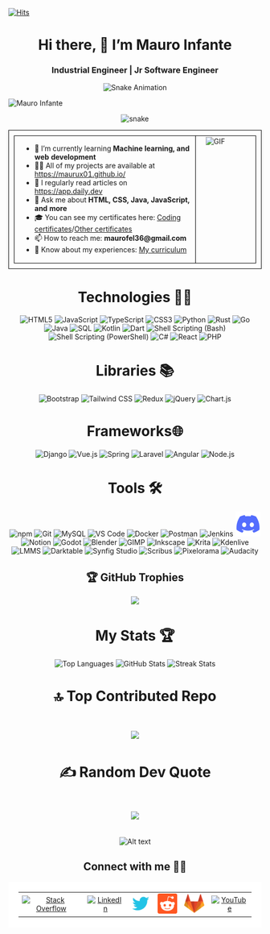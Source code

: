 [![Hits](https://hits.seeyoufarm.com/api/count/incr/badge.svg?url=https%3A%2F%2Fgithub.com%2FMaurux01&count_bg=%2334C09B&title_bg=%23555555&icon=github.svg&icon_color=%23EF602E&title=Viewers&edge_flat=false)](https://hits.seeyoufarm.com)

<div align="center">
  <h1>Hi there, 👋 I’m Mauro Infante</h1>
  <h3>Industrial Engineer | Jr Software Engineer</h3>
</div>

<p align="center">
  <img src="https://profile-readme-generator.com/assets/snake.svg" alt="Snake Animation">
</p>

![Mauro Infante](https://github.com/user-attachments/assets/6f9affe7-ffdd-4284-bfe9-d0ee138e4fa1)



<div align="center">
 
<p align="center">
  <img src="https://profile-readme-generator.com/assets/snake.svg" alt="snake" />
</p>
<table style="border: 1px solid black; width: 100%; padding: 10px;">
  <tr>
    <td style="border: 1px solid black; vertical-align: top; width: 75%; padding-left: 20px;">
      <ul style="list-style-type: disc; padding-left: 20px;">
        <li> 🌱 I’m currently learning <strong>Machine learning, and web development</strong></li>
        <li> 👨‍💻 All of my projects are available at <a href="https://maurux01.github.io/">https://maurux01.github.io/</a></li>
        <li> 📝 I regularly read articles on <a href="https://daily.dev/es">https://app.daily.dev</a></li>
        <li> 💬 Ask me about <strong>HTML, CSS, Java, JavaScript, and more</strong></li>
        <li> 🎓 You can see my certificates here: <a href="https://drive.google.com/drive/folders/1Sq5hnD3T1hJmHeicdiXK0TyH4OPDFrV3">Coding certificates</a>/<a href="https://drive.google.com/drive/folders/1yW6YV73z90q1kUUwXLvQkCM7AZ8X2lTO">Other certificates</a></li>
        <li>📫 How to reach me: <strong>maurofel36@gmail.com</strong></li>
        <li>📄 Know about my experiences: <a href="https://drive.google.com/file/d/1dUKl8Rr-nrBQQGTeQ4FCkBkCtt1WxAfg/view">My curriculum</a></li>
      </ul>
    </td>
    <td style="border: 1px solid black; vertical-align: top; width: 25%; padding-left: 20px;">
      <img src="https://media.giphy.com/media/qgQUggAC3Pfv687qPC/giphy.gif" width="250" alt="GIF">
    </td>
  </tr>
</table>
</div>





<div align="center">
  <h1>Technologies 🧑‍💻</h1>
</div>





<p align="center">
  <img src="https://cdn.jsdelivr.net/gh/devicons/devicon/icons/html5/html5-original.svg" alt="HTML5" width="40" height="40"/>
  <img src="https://cdn.jsdelivr.net/gh/devicons/devicon/icons/javascript/javascript-original.svg" alt="JavaScript" width="40" height="40"/>
  <img src="https://cdn.jsdelivr.net/gh/devicons/devicon/icons/typescript/typescript-original.svg" alt="TypeScript" width="40" height="40"/>
  <img src="https://cdn.jsdelivr.net/gh/devicons/devicon/icons/css3/css3-original.svg" alt="CSS3" width="40" height="40"/>
  <img src="https://cdn.jsdelivr.net/gh/devicons/devicon/icons/python/python-original.svg" 
  alt="Python" width="40" height="40"/>
  <img src="https://img.icons8.com/?size=256&id=DdsVMQpS0aaL&format=png" alt="Rust" width="40" height="40"/>
  <img src="https://cdn.jsdelivr.net/gh/devicons/devicon/icons/go/go-original.svg" alt="Go" width="40" height="40"/>
  <img src="https://cdn.jsdelivr.net/gh/devicons/devicon/icons/java/java-original.svg" alt="Java" width="40" height="40"/>
  <img src="https://cdn.jsdelivr.net/gh/devicons/devicon/icons/mysql/mysql-original.svg" alt="SQL" width="40" height="40"/>
  <img src="https://cdn.jsdelivr.net/gh/devicons/devicon/icons/kotlin/kotlin-original.svg" alt="Kotlin" width="40" height="40"/>
  <img src="https://cdn.jsdelivr.net/gh/devicons/devicon/icons/dart/dart-original.svg" alt="Dart" width="40" height="40"/>
  <img src="https://cdn.jsdelivr.net/gh/devicons/devicon/icons/bash/bash-original.svg" alt="Shell Scripting (Bash)" width="40" height="40"/>
  <img src="https://cdn.jsdelivr.net/gh/devicons/devicon/icons/powershell/powershell-original.svg" alt="Shell Scripting (PowerShell)" width="40" height="40"/>
  <img src="https://cdn.jsdelivr.net/gh/devicons/devicon/icons/csharp/csharp-original.svg" alt="C#" width="40" height="40"/>
  <img src="https://cdn.jsdelivr.net/gh/devicons/devicon/icons/react/react-original.svg" alt="React" width="40" height="40"/>
  <img src="https://cdn.jsdelivr.net/gh/devicons/devicon/icons/php/php-original.svg" alt="PHP" width="40" height="40"/>
  
</p>

<div align="center">
  <h1>Libraries 📚</h1>
</div>

<p align="center">
  <img src="https://cdn.jsdelivr.net/gh/devicons/devicon/icons/bootstrap/bootstrap-original.svg" alt="Bootstrap" width="40" height="40"/>
  <img src="https://img.icons8.com/?size=100&id=4PiNHtUJVbLs&format=png&color=000000" alt="Tailwind CSS" width="40" height="40"/>
  <img src="https://cdn.jsdelivr.net/gh/devicons/devicon/icons/redux/redux-original.svg" alt="Redux" width="40" height="40"/>
  <img src="https://cdn.jsdelivr.net/gh/devicons/devicon/icons/jquery/jquery-original.svg" alt="jQuery" width="40" height="40"/>
  <img src="https://www.chartjs.org/media/logo-title.svg" alt="Chart.js" width="40" height="40"/>
</p>



<div align="center">
<h1>Frameworks🌐</h1>
</div>

<p align="center">
  <img src="https://cdn.jsdelivr.net/gh/devicons/devicon/icons/django/django-plain.svg" alt="Django" width="40" height="40"/>
  <img src="https://cdn.jsdelivr.net/gh/devicons/devicon/icons/vuejs/vuejs-original.svg" alt="Vue.js" width="40" height="40"/>
  <img src="https://cdn.jsdelivr.net/gh/devicons/devicon/icons/spring/spring-original.svg" alt="Spring" width="40" height="40"/>
  <img src="https://img.icons8.com/?size=100&id=lRjcvhvtR81o&format=png&color=000000 " alt="Laravel" width="40" height="40"/>
  <img src="https://cdn.jsdelivr.net/gh/devicons/devicon/icons/angularjs/angularjs-original.svg" alt="Angular" width="40" height="40"/>
  <img src="https://cdn.jsdelivr.net/gh/devicons/devicon/icons/nodejs/nodejs-original.svg" alt="Node.js" width="40" height="40"/>
</p>

<div align="center">
  <h1> Tools 🛠️</h1>
  <p align="center">
  
<p align="center">
  <!-- Herramientas de Programación/Desarrollo -->
  <img src="https://cdn.jsdelivr.net/gh/devicons/devicon/icons/npm/npm-original-wordmark.svg" alt="npm" width="50"/>
  <img src="https://cdn.jsdelivr.net/gh/devicons/devicon/icons/git/git-original.svg" alt="Git" width="50"/>
  <img src="https://cdn.jsdelivr.net/gh/devicons/devicon/icons/mysql/mysql-original.svg" alt="MySQL" width="50"/>
  <img src="https://cdn.jsdelivr.net/gh/devicons/devicon/icons/vscode/vscode-original.svg" alt="VS Code" width="50"/>
  <img src="https://cdn.jsdelivr.net/gh/devicons/devicon/icons/docker/docker-original.svg" alt="Docker" width="50"/>
  <img src="https://cdn.jsdelivr.net/gh/devicons/devicon/icons/postman/postman-original.svg" alt="Postman" width="50"/>
  <img src="https://cdn.jsdelivr.net/gh/devicons/devicon/icons/jenkins/jenkins-original.svg" alt="Jenkins" width="50"/>
  <img src="image-2.png" alt="Discord" width="50"/>
  <img src="https://cdn.jsdelivr.net/gh/devicons/devicon/icons/notion/notion-original.svg" alt="Notion" width="50"/>
  <img src="https://cdn.jsdelivr.net/gh/devicons/devicon/icons/godot/godot-original.svg" alt="Godot" width="50"/>

  <!-- Herramientas de Diseño/Creación Multimedia -->
  <img src="https://cdn.jsdelivr.net/gh/devicons/devicon/icons/blender/blender-original.svg" alt="Blender" width="50"/>
  <img src="https://img.icons8.com/?size=256&id=b4Y5rs3iBGqE&format=png" alt="GIMP" width="50"/>
  <img src="https://img.icons8.com/?size=256&id=63150&format=png" alt="Inkscape" width="50"/>
  <img src="https://img.icons8.com/?size=256&id=HwN2KHJZmGGN&format=png" alt="Krita" width="50" height="50"/>
  <img src="https://upload.wikimedia.org/wikipedia/commons/thumb/4/49/Breezeicons-apps-48-kdenlive.svg/800px-Breezeicons-apps-48-kdenlive.svg.png" alt="Kdenlive" width="50" height="50"/>
  <img src="https://img.icons8.com/?size=256&id=L6zSjFS4HZZy&format=png" alt="LMMS" width="50" height="50"/>
  <img src="https://upload.wikimedia.org/wikipedia/commons/thumb/7/7b/Darktable_icon.svg/128px-Darktable_icon.svg.png" alt="Darktable" width="50" height="50"/>
  <img src="https://upload.wikimedia.org/wikipedia/commons/thumb/1/10/Synfig_logo.svg/640px-Synfig_logo.svg.png" alt="Synfig Studio" width="50" height="50"/>
  <img src="https://upload.wikimedia.org/wikipedia/commons/thumb/8/85/Scribus_logo.svg/135px-Scribus_logo.svg.png" alt="Scribus" width="50" height="50"/>
  <img src="https://upload.wikimedia.org/wikipedia/commons/0/09/Pixelorama_Icon.png?20211216231235" alt="Pixelorama" width="50" height="50"/>
  <img src="https://upload.wikimedia.org/wikipedia/commons/f/fd/Audacity.png" alt="Audacity" width="50" height="50"/>
</p>







## 🏆 GitHub Trophies
<div align="center">

![](https://github-profile-trophy.vercel.app/?username=Maurux01&theme=monokai&no-frame=false&no-bg=true&margin-w=4)

</div>


<div align="center">
  <h1>My Stats 🏆</h1>
</div>

<div align="center">

  <img src="https://github-readme-stats.vercel.app/api/top-langs?username=Maurux01&show_icons=true&locale=en&layout=compact&theme=tokyonight" alt="Top Languages" />

  <img src="https://github-readme-stats.vercel.app/api?username=maurux01&show_icons=true&count_private=true&hide_title=true&hide=prs&theme=radical" alt="GitHub Stats" />

  <img src="https://github-readme-streak-stats.herokuapp.com/?user=Maurux01&theme=tokyonight" alt="Streak Stats" />
</div>





<!-- Tema Tokyo Night -->
<div align="center">
 <h1> 🔝 Top Contributed Repo<h1>

![](https://github-contributor-stats.vercel.app/api?username=Maurux01&limit=5&theme=tokyonight&combine_all_yearly_contributions=true)

</div>



 
<div align="center">
 <h1> ✍️ Random Dev Quote<h1>
 
![](https://quotes-github-readme.vercel.app/api?type=horizontal&theme=tokyonight)

</div>

![Alt text](https://spotify-recently-played-readme.vercel.app/api?user=31vfyogxf5yityzuk53epew2fiui)

<div align="center">
  <h2>Connect with me 🤝🏻</h2>
  <table style="width: 100%; background-color: white; text-align: center; border-spacing: 10px; padding: 20px;">
    <tr>
      <td>
        <a href="https://stackoverflow.com/users/28065944/mauro-infante" target="_blank">
          <img src="https://img.icons8.com/fluency/48/ffffff/stackoverflow.png" alt="Stack Overflow" height="40" width="40" />
        </a>
      </td>
      <td>
        <a href="https://linkedin.com/in/infmauro" target="_blank">
          <img src="https://img.icons8.com/fluency/48/ffffff/linkedin.png" alt="LinkedIn" width="40" height="40">
        </a>
      </td>
      <td>
        <a href="https://twitter.com/maxinff" target="_blank">
          <img src="image-6.png" alt="Twitter" width="40" height="40">
        </a>
      </td>
      <td>
        <a href="https://www.reddit.com/user/maxinff/" target="_blank">
          <img src="image-1.png" alt="Reddit" width="40" height="40">
        </a>
      </td>
      <td>
        <a href="https://gitlab.com/Maurux01" target="_blank">
          <img src="image.png" alt="GitLab" width="40" height="40">
        </a>
      </td>
      <td>
        <a href="https://www.youtube.com/@maurux01" target="_blank">
          <img src="https://img.icons8.com/fluency/48/ffffff/youtube-play.png" alt="YouTube" width="40" height="40">
        </a>
      </td>
    </tr>
  </table>



